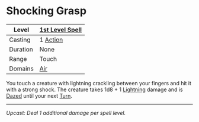 # Shocking Grasp

| Level    | [1st Level Spell](1st%20Level%20Spells.md)                                           |
| -------- | --------------------------------------------------- |
| Casting  | 1 [Action](../../../../Game%20Procedures/Action.md) |
| Duration | None                                                |
| Range    | Touch                                               |
| Domains  | [Air](../../../Spell%20Domains/Air.md)              |

You touch a creature with lightning crackling between your fingers and hit it with a strong shock. The creature takes 1d8 + 1 [Lightning](../../../../Damage%20Types/Lightning.md) damage and is [Dazed](../../../../Conditions/Dazed.md) until your next [Turn](../../../../Game%20Procedures/Turn.md).

---
*Upcast: Deal 1 additional damage per spell level.*